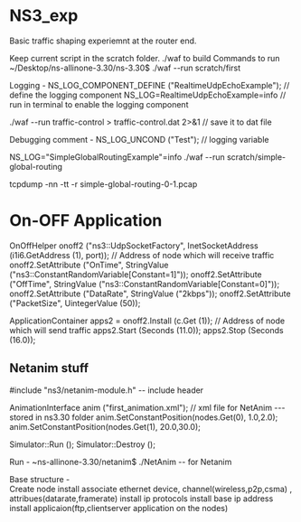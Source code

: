 # NS3_exp

Basic traffic shaping experiemnt at the router end. 

Keep current script in the scratch folder.
./waf to build
Commands to run ~/Desktop/ns-allinone-3.30/ns-3.30$ ./waf --run scratch/first

Logging - 
NS_LOG_COMPONENT_DEFINE ("RealtimeUdpEchoExample");  // define the logging component
NS_LOG=RealtimeUdpEchoExample=info                // run in terminal to enable the logging component

./waf --run traffic-control > traffic-control.dat 2>&1             // save it to dat file

Debugging comment - NS_LOG_UNCOND ("Test");  // logging variable


NS_LOG="SimpleGlobalRoutingExample"=info ./waf --run scratch/simple-global-routing

tcpdump -nn -tt -r simple-global-routing-0-1.pcap



# On-OFF Application

  OnOffHelper onoff2 ("ns3::UdpSocketFactory",
                      InetSocketAddress (i1i6.GetAddress (1), port));                               // Address of node which will receive traffic
  onoff2.SetAttribute ("OnTime", StringValue ("ns3::ConstantRandomVariable[Constant=1]"));
  onoff2.SetAttribute ("OffTime", StringValue ("ns3::ConstantRandomVariable[Constant=0]"));
  onoff2.SetAttribute ("DataRate", StringValue ("2kbps"));
  onoff2.SetAttribute ("PacketSize", UintegerValue (50));

  ApplicationContainer apps2 = onoff2.Install (c.Get (1));          // Address of node which will send traffic
    apps2.Start (Seconds (11.0));
  apps2.Stop (Seconds (16.0));

## Netanim stuff

#include "ns3/netanim-module.h" -- include header

  AnimationInterface anim ("first_animation.xml");     // xml file for NetAnim --- stored in ns3.30 folder
  anim.SetConstantPosition(nodes.Get(0), 1.0,2.0);
  anim.SetConstantPosition(nodes.Get(1), 20.0,30.0);

  Simulator::Run ();
  Simulator::Destroy ();
  
Run - ~ns-allinone-3.30/netanim$ ./NetAnim         -- for Netanim

Base structure -  
Create node 
install associate ethernet device, channel(wireless,p2p,csma) , attribues(datarate,framerate)
install ip protocols
install base ip address
install applicaion(ftp,clientserver application on the nodes)
